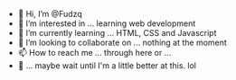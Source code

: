 - 👋 Hi, I’m @Fudzq
- 👀 I’m interested in ... learning web development
- 🌱 I’m currently learning ... HTML, CSS and Javascript
- 💞️ I’m looking to collaborate on ... nothing at the moment
- 📫 How to reach me ... through here or ...
- 🤔 ... maybe wait until I'm a little better at this. lol

<!---
Fudzq/Fudzq is a ✨ special ✨ repository because its `README.md` (this file) appears on your GitHub profile.
You can click the Preview link to take a look at your changes.
--->
